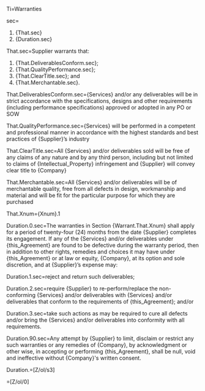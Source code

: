 Ti=Warranties

sec=<ol><li>{That.sec}<li>{Duration.sec}</ol>

That.sec=Supplier warrants that: <ol><li>{That.DeliverablesConform.sec};</li><li>{That.QualityPerformance.sec};</li><li>{That.ClearTitle.sec}; and </li><li>{That.Merchantable.sec}.</li></ol>

That.DeliverablesConform.sec={Services} and/or any deliverables will be in strict accordance with the specifications, designs and other requirements (including performance specifications) approved or adopted in any PO or SOW

That.QualityPerformance.sec={Services} will be performed in a competent and professional manner in accordance with the highest standards and best practices of {Supplier}’s industry

That.ClearTitle.sec=All {Services} and/or deliverables sold will be free of any claims of any nature and by any third person, including but not limited to claims of {Intellectual_Property} infringement and {Supplier} will convey clear title to {Company}

That.Merchantable.sec=All {Services} and/or deliverables will be of merchantable quality, free from all defects in design, workmanship and material and will be fit for the particular purpose for which they are purchased

That.Xnum={Xnum}.1

Duration.0.sec=The warranties in Section {Warrant.That.Xnum} shall apply for a period of twenty-four (24) months from the date {Supplier} completes its engagement. If any of the {Services} and/or deliverables under {this_Agreement} are found to be defective during the warranty period, then in addition to other rights, remedies and choices it may have under {this_Agreement} or at law or equity, {Company}, at its option and sole discretion, and at {Supplier}’s expense may:

Duration.1.sec=reject and return such deliverables;

Duration.2.sec=require {Supplier} to re-perform/replace the non-conforming {Services} and/or deliverables with {Services} and/or deliverables that conform to the requirements of {this_Agreement}; and/or

Duration.3.sec=take such actions as may be required to cure all defects and/or bring the {Services} and/or deliverables into conformity with all requirements.

Duration.90.sec=Any attempt by {Supplier} to limit, disclaim or restrict any such warranties or any remedies of {Company}, by acknowledgment or other wise, in accepting or performing {this_Agreement}, shall be null, void and ineffective without {Company}'s written consent.
 
Duration.=[Z/ol/s3]

=[Z/ol/0]
